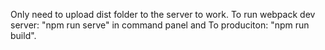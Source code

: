 Only need to upload dist folder to the server to work. To run webpack dev server: "npm run serve" in command panel and To produciton: "npm run build".

